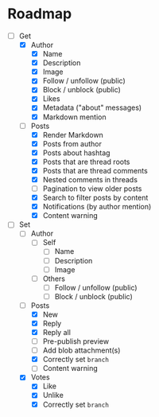 # Roadmap

- [ ] Get
  - [x] Author
    - [x] Name
    - [x] Description
    - [x] Image
    - [x] Follow / unfollow (public)
    - [x] Block / unblock (public)
    - [x] Likes
    - [x] Metadata ("about" messages)
    - [x] Markdown mention
  - [ ] Posts
    - [x] Render Markdown
    - [x] Posts from author
    - [x] Posts about hashtag
    - [x] Posts that are thread roots
    - [x] Posts that are thread comments
    - [x] Nested comments in threads
    - [ ] Pagination to view older posts
    - [x] Search to filter posts by content
    - [x] Notifications (by author mention)
    - [x] Content warning
- [ ] Set
  - [ ] Author
    - [ ] Self
      - [ ] Name
      - [ ] Description
      - [ ] Image
    - [ ] Others
      - [ ] Follow / unfollow (public)
      - [ ] Block / unblock (public)
  - [ ] Posts
    - [x] New
    - [x] Reply
    - [x] Reply all
    - [ ] Pre-publish preview
    - [ ] Add blob attachment(s)
    - [x] Correctly set `branch`
    - [ ] Content warning
  - [x] Votes
    - [x] Like
    - [x] Unlike
    - [x] Correctly set `branch`
